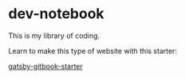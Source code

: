 # dev-notebook

This is my library of coding.


Learn to make this type of website with this starter:

[gatsby-gitbook-starter](https://github.com/hasura/gatsby-gitbook-starter)


